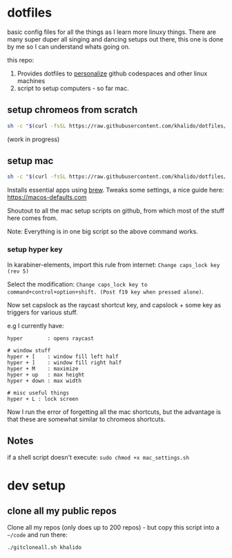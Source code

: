 # dotfiles

basic config files for all the things as I learn more linuxy things. There are many super duper all singing and dancing setups out there, this one is done by me so I can understand whats going on.

this repo:

1. Provides dotfiles to [personalize](https://github.com/khalido/dotfiles.git) github codespaces and other linux machines
2. script to setup computers - so far mac.

## setup chromeos from scratch

```bash
sh -c "$(curl -fsSL https://raw.githubusercontent.com/khalido/dotfiles/master/setup_chromeos.sh)"
```
(work in progress)

## setup mac

```bash
sh -c "$(curl -fsSL https://raw.githubusercontent.com/khalido/dotfiles/master/setup_mac.sh)"
```

Installs essential apps using [brew](https://brew.sh).
Tweaks some settings, a nice guide here: https://macos-defaults.com

Shoutout to all the mac setup scripts on github, from which most of the stuff here comes from.

Note: Everything is in one big script so the above command works.

### setup hyper key

In karabiner-elements, import this rule from internet: `Change caps_lock key (rev 5)`

Select the modification: `Change caps_lock key to command+control+option+shift. (Post f19 key when pressed alone)`.

Now set capslock as the raycast shortcut key, and capslock + some key as triggers for various stuff.

e.g I currently have:

```
hyper        : opens raycast

# window stuff
hyper + [    : window fill left half
hyper + ]    : window fill right half
hyper + M    : maximize
hyper + up   : max height
hyper + down : max width

# misc useful things
hyper + L : lock screen
```

Now I run the error of forgetting all the mac shortcuts, but the advantage is that these are somewhat similar to chromeos shortcuts.


## Notes

if a shell script doesn't execute: `sudo chmod +x mac_settings.sh`

# dev setup

## clone all my public repos

Clone all my repos (only does up to 200 repos) - but copy this script into a `~/code` and run there:

```bash
./gitcloneall.sh khalido
```

